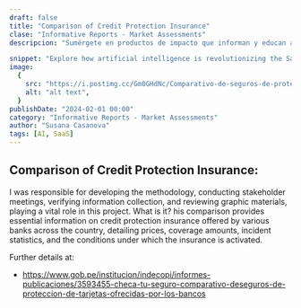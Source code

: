 ```yaml
---
draft: false
title: "Comparison of Credit Protection Insurance"
clase: "Informative Reports - Market Assessments"
descripcion: "Sumérgete en productos de impacto que informan y educan a los consumidores sobre temas clave para mejorar su bienestar"

snippet: "Explore how artificial intelligence is revolutionizing the SaaS industry."
image:
  {
    src: "https://i.postimg.cc/Gm0GHdNc/Comparativo-de-seguros-de-protecci-n-de-tarjeta.png",
    alt: "alt text",
  }
publishDate: "2024-02-01 00:00"
category: "Informative Reports - Market Assessments"
author: "Susana Casanova"
tags: [AI, SaaS]
---
```


## Comparison of Credit Protection Insurance:

I was responsible for developing the methodology, conducting stakeholder meetings, verifying information collection, and reviewing graphic materials, playing a vital role in this project. 
What is it? 
his comparison provides essential information on credit protection insurance offered by various banks across the country, detailing prices, coverage amounts, incident statistics, and the conditions under which the insurance is activated.

Further details at:
- https://www.gob.pe/institucion/indecopi/informes-publicaciones/3593455-checa-tu-seguro-comparativo-deseguros-de-proteccion-de-tarjetas-ofrecidas-por-los-bancos
